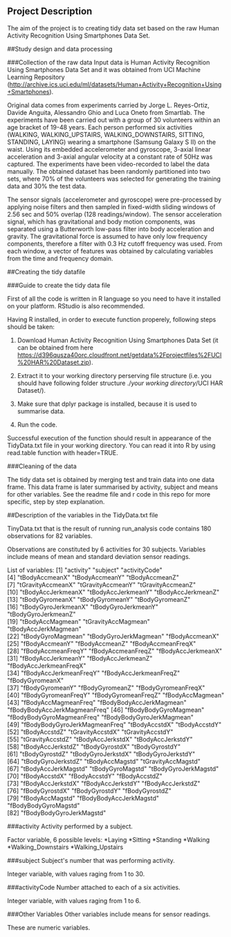 ## Project Description
The aim of the project is to creating tidy data set based on the raw Human Activity Recognition Using Smartphones Data Set.

##Study design and data processing

###Collection of the raw data
Input data is Human Activity Recognition Using Smartphones Data Set and it was obtained from UCI Machine Learning Repository (http://archive.ics.uci.edu/ml/datasets/Human+Activity+Recognition+Using+Smartphones). 

Original data comes from experiments carried by Jorge L. Reyes-Ortiz, Davide Anguita, Alessandro Ghio and Luca Oneto from Smartlab. The experiments have been carried out with a group of 30 volunteers within an age bracket of 19-48 years. Each person performed six activities (WALKING, WALKING_UPSTAIRS, WALKING_DOWNSTAIRS, SITTING, STANDING, LAYING) wearing a smartphone (Samsung Galaxy S II) on the waist. Using its embedded accelerometer and gyroscope, 3-axial linear acceleration and 3-axial angular velocity at a constant rate of 50Hz was captured. The experiments have been video-recorded to label the data manually. The obtained dataset has been randomly partitioned into two sets, where 70% of the volunteers was selected for generating the training data and 30% the test data. 

The sensor signals (accelerometer and gyroscope) were pre-processed by applying noise filters and then sampled in fixed-width sliding windows of 2.56 sec and 50% overlap (128 readings/window). The sensor acceleration signal, which has gravitational and body motion components, was separated using a Butterworth low-pass filter into body acceleration and gravity. The gravitational force is assumed to have only low frequency components, therefore a filter with 0.3 Hz cutoff frequency was used. From each window, a vector of features was obtained by calculating variables from the time and frequency domain.

##Creating the tidy datafile

###Guide to create the tidy data file

First of all the code is written in R language so you need to have it installed on your platform. RStudio is also recommended.

Having R installed, in order to execute function properely, following steps should be taken:

1. Download Human Activity Recognition Using Smartphones Data Set (it can be obtained from here https://d396qusza40orc.cloudfront.net/getdata%2Fprojectfiles%2FUCI%20HAR%20Dataset.zip).

2. Extract it to your working directory perserving file structure (i.e. you should have following folder structure ./_your working directory_/UCI HAR Dataset/).

3. Make sure that dplyr package is installed, because it is used to summarise data.

4. Run the code.

Successful execution of the function should result in appearance of the TidyData.txt file in your working directory. You can read it into R by using read.table function with header=TRUE.

###Cleaning of the data

The tidy data set is obtained by merging test and train data into one data frame. This data frame is later summarised by activity, subject and means for other variables. See the readme file and r code in this repo for more specific, step by step explanation. 

##Description of the variables in the TidyData.txt file

TinyData.txt that is the result of running run_analysis code contains 180 observations for 82 variables.

Observations are constituted by 6 activities for 30 subjects. Variables include means of mean and standard deviation sensor readings.

List of variables:
 [1] "activity"                     "subject"                      "activityCode"                
 [4] "tBodyAccmeanX"                "tBodyAccmeanY"                "tBodyAccmeanZ"               
 [7] "tGravityAccmeanX"             "tGravityAccmeanY"             "tGravityAccmeanZ"            
[10] "tBodyAccJerkmeanX"            "tBodyAccJerkmeanY"            "tBodyAccJerkmeanZ"           
[13] "tBodyGyromeanX"               "tBodyGyromeanY"               "tBodyGyromeanZ"              
[16] "tBodyGyroJerkmeanX"           "tBodyGyroJerkmeanY"           "tBodyGyroJerkmeanZ"          
[19] "tBodyAccMagmean"              "tGravityAccMagmean"           "tBodyAccJerkMagmean"         
[22] "tBodyGyroMagmean"             "tBodyGyroJerkMagmean"         "fBodyAccmeanX"               
[25] "fBodyAccmeanY"                "fBodyAccmeanZ"                "fBodyAccmeanFreqX"           
[28] "fBodyAccmeanFreqY"            "fBodyAccmeanFreqZ"            "fBodyAccJerkmeanX"           
[31] "fBodyAccJerkmeanY"            "fBodyAccJerkmeanZ"            "fBodyAccJerkmeanFreqX"       
[34] "fBodyAccJerkmeanFreqY"        "fBodyAccJerkmeanFreqZ"        "fBodyGyromeanX"              
[37] "fBodyGyromeanY"               "fBodyGyromeanZ"               "fBodyGyromeanFreqX"          
[40] "fBodyGyromeanFreqY"           "fBodyGyromeanFreqZ"           "fBodyAccMagmean"             
[43] "fBodyAccMagmeanFreq"          "fBodyBodyAccJerkMagmean"      "fBodyBodyAccJerkMagmeanFreq" 
[46] "fBodyBodyGyroMagmean"         "fBodyBodyGyroMagmeanFreq"     "fBodyBodyGyroJerkMagmean"    
[49] "fBodyBodyGyroJerkMagmeanFreq" "tBodyAccstdX"                 "tBodyAccstdY"                
[52] "tBodyAccstdZ"                 "tGravityAccstdX"              "tGravityAccstdY"             
[55] "tGravityAccstdZ"              "tBodyAccJerkstdX"             "tBodyAccJerkstdY"            
[58] "tBodyAccJerkstdZ"             "tBodyGyrostdX"                "tBodyGyrostdY"               
[61] "tBodyGyrostdZ"                "tBodyGyroJerkstdX"            "tBodyGyroJerkstdY"           
[64] "tBodyGyroJerkstdZ"            "tBodyAccMagstd"               "tGravityAccMagstd"           
[67] "tBodyAccJerkMagstd"           "tBodyGyroMagstd"              "tBodyGyroJerkMagstd"         
[70] "fBodyAccstdX"                 "fBodyAccstdY"                 "fBodyAccstdZ"                
[73] "fBodyAccJerkstdX"             "fBodyAccJerkstdY"             "fBodyAccJerkstdZ"            
[76] "fBodyGyrostdX"                "fBodyGyrostdY"                "fBodyGyrostdZ"               
[79] "fBodyAccMagstd"               "fBodyBodyAccJerkMagstd"       "fBodyBodyGyroMagstd"         
[82] "fBodyBodyGyroJerkMagstd"    

###activity
Activity performed by a subject.

Factor variable, 6 possible levels: 
*Laying
*Sitting
*Standing
*Walking
*Walking_Downstairs
*Walking_Upstairs

###subject
Subject's number that was performing activity.

Integer variable, with values raging from 1 to 30.

###activityCode
Number attached to each of a six activities.

Integer variable, with values raging from 1 to 6.

###Other Variables
Other variables include means for sensor readings.

These are numeric variables.
